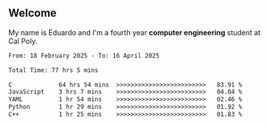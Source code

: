## Welcome

 My name is Eduardo and I'm a fourth year **computer engineering** student at Cal Poly.

<!--START_SECTION:waka-->

```txt
From: 18 February 2025 - To: 16 April 2025

Total Time: 77 hrs 5 mins

C             64 hrs 54 mins  >>>>>>>>>>>>>>>>>>>>>>>>>   83.91 %
JavaScript    3 hrs 7 mins    >>>>>>>>>>>>>>>>>>>>>>>>>   04.04 %
YAML          1 hr 54 mins    >>>>>>>>>>>>>>>>>>>>>>>>>   02.46 %
Python        1 hr 29 mins    >>>>>>>>>>>>>>>>>>>>>>>>>   01.92 %
C++           1 hr 25 mins    >>>>>>>>>>>>>>>>>>>>>>>>>   01.83 %
```

<!--END_SECTION:waka-->

<!--
**lalog12/lalog12** is a ✨ _special_ ✨ repository because its `README.md` (this file) appears on your GitHub profile.

Here are some ideas to get you started:

- 🔭 I’m currently working on ...
- 🌱 I’m currently learning ...
- 👯 I’m looking to collaborate on ...
- 🤔 I’m looking for help with ...
- 💬 Ask me about ...
- 📫 How to reach me: ...
- 😄 Pronouns: ...
- ⚡ Fun fact: ...
-->
